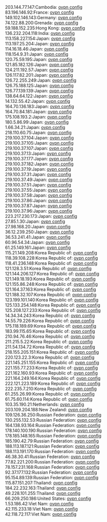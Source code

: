 203.144.77.147:Cambodia: [ovpn config](vpn/203_144_77_147.ovpn)  
83.196.146.92:France: [ovpn config](vpn/83_196_146_92.ovpn)  
149.102.146.143:Germany: [ovpn config](vpn/149_102_146_143.ovpn)  
74.122.88.200:Grenada: [ovpn config](vpn/74_122_88_200.ovpn)  
59.188.152.235:Hong Kong: [ovpn config](vpn/59_188_152_235.ovpn)  
136.232.204.118:India: [ovpn config](vpn/136_232_204_118.ovpn)  
113.158.227.154:Japan: [ovpn config](vpn/113_158_227_154.ovpn)  
113.197.25.204:Japan: [ovpn config](vpn/113_197_25_204.ovpn)  
114.16.18.46:Japan: [ovpn config](vpn/114_16_18_46.ovpn)  
118.154.9.31:Japan: [ovpn config](vpn/118_154_9_31.ovpn)  
120.75.59.195:Japan: [ovpn config](vpn/120_75_59_195.ovpn)  
121.85.182.126:Japan: [ovpn config](vpn/121_85_182_126.ovpn)  
124.211.192.57:Japan: [ovpn config](vpn/124_211_192_57.ovpn)  
126.117.82.201:Japan: [ovpn config](vpn/126_117_82_201.ovpn)  
126.72.255.249:Japan: [ovpn config](vpn/126_72_255_249.ovpn)  
126.75.188.125:Japan: [ovpn config](vpn/126_75_188_125.ovpn)  
126.77.139.139:Japan: [ovpn config](vpn/126_77_139_139.ovpn)  
138.64.64.122:Japan: [ovpn config](vpn/138_64_64_122.ovpn)  
14.132.55.42:Japan: [ovpn config](vpn/14_132_55_42.ovpn)  
164.70.136.183:Japan: [ovpn config](vpn/164_70_136_183.ovpn)  
164.70.84.181:Japan: [ovpn config](vpn/164_70_84_181.ovpn)  
175.108.193.2:Japan: [ovpn config](vpn/175_108_193_2.ovpn)  
180.5.86.99:Japan: [ovpn config](vpn/180_5_86_99.ovpn)  
1.66.34.21:Japan: [ovpn config](vpn/1_66_34_21.ovpn)  
218.110.60.75:Japan: [ovpn config](vpn/218_110_60_75.ovpn)  
219.100.37.104:Japan: [ovpn config](vpn/219_100_37_104.ovpn)  
219.100.37.105:Japan: [ovpn config](vpn/219_100_37_105.ovpn)  
219.100.37.107:Japan: [ovpn config](vpn/219_100_37_107.ovpn)  
219.100.37.13:Japan: [ovpn config](vpn/219_100_37_13.ovpn)  
219.100.37.177:Japan: [ovpn config](vpn/219_100_37_177.ovpn)  
219.100.37.182:Japan: [ovpn config](vpn/219_100_37_182.ovpn)  
219.100.37.19:Japan: [ovpn config](vpn/219_100_37_19.ovpn)  
219.100.37.31:Japan: [ovpn config](vpn/219_100_37_31.ovpn)  
219.100.37.49:Japan: [ovpn config](vpn/219_100_37_49.ovpn)  
219.100.37.51:Japan: [ovpn config](vpn/219_100_37_51.ovpn)  
219.100.37.55:Japan: [ovpn config](vpn/219_100_37_55.ovpn)  
219.100.37.58:Japan: [ovpn config](vpn/219_100_37_58.ovpn)  
219.100.37.86:Japan: [ovpn config](vpn/219_100_37_86.ovpn)  
219.100.37.87:Japan: [ovpn config](vpn/219_100_37_87.ovpn)  
219.100.37.96:Japan: [ovpn config](vpn/219_100_37_96.ovpn)  
223.217.230.173:Japan: [ovpn config](vpn/223_217_230_173.ovpn)  
27.85.1.30:Japan: [ovpn config](vpn/27_85_1_30.ovpn)  
27.98.168.20:Japan: [ovpn config](vpn/27_98_168_20.ovpn)  
36.12.239.250:Japan: [ovpn config](vpn/36_12_239_250.ovpn)  
36.53.241.41:Japan: [ovpn config](vpn/36_53_241_41.ovpn)  
60.96.54.34:Japan: [ovpn config](vpn/60_96_54_34.ovpn)  
61.25.149.161:Japan: [ovpn config](vpn/61_25_149_161.ovpn)  
115.21.149.208:Korea Republic of: [ovpn config](vpn/115_21_149_208.ovpn)  
118.39.108.228:Korea Republic of: [ovpn config](vpn/118_39_108_228.ovpn)  
118.41.236.148:Korea Republic of: [ovpn config](vpn/118_41_236_148.ovpn)  
121.128.3.51:Korea Republic of: [ovpn config](vpn/121_128_3_51.ovpn)  
121.144.206.127:Korea Republic of: [ovpn config](vpn/121_144_206_127.ovpn)  
121.149.18.193:Korea Republic of: [ovpn config](vpn/121_149_18_193.ovpn)  
121.155.86.248:Korea Republic of: [ovpn config](vpn/121_155_86_248.ovpn)  
121.164.37.163:Korea Republic of: [ovpn config](vpn/121_164_37_163.ovpn)  
121.188.32.107:Korea Republic of: [ovpn config](vpn/121_188_32_107.ovpn)  
123.199.101.140:Korea Republic of: [ovpn config](vpn/123_199_101_140.ovpn)  
125.133.254.148:Korea Republic of: [ovpn config](vpn/125_133_254_148.ovpn)  
125.208.127.233:Korea Republic of: [ovpn config](vpn/125_208_127_233.ovpn)  
14.34.34.243:Korea Republic of: [ovpn config](vpn/14_34_34_243.ovpn)  
14.55.79.226:Korea Republic of: [ovpn config](vpn/14_55_79_226.ovpn)  
175.118.189.69:Korea Republic of: [ovpn config](vpn/175_118_189_69.ovpn)  
183.99.115.65:Korea Republic of: [ovpn config](vpn/183_99_115_65.ovpn)  
210.94.76.46:Korea Republic of: [ovpn config](vpn/210_94_76_46.ovpn)  
211.215.5.22:Korea Republic of: [ovpn config](vpn/211_215_5_22.ovpn)  
211.54.134.72:Korea Republic of: [ovpn config](vpn/211_54_134_72.ovpn)  
218.155.205.151:Korea Republic of: [ovpn config](vpn/218_155_205_151.ovpn)  
220.123.22.3:Korea Republic of: [ovpn config](vpn/220_123_22_3.ovpn)  
221.145.251.155:Korea Republic of: [ovpn config](vpn/221_145_251_155.ovpn)  
221.155.77.233:Korea Republic of: [ovpn config](vpn/221_155_77_233.ovpn)  
221.162.160.93:Korea Republic of: [ovpn config](vpn/221_162_160_93.ovpn)  
221.164.249.164:Korea Republic of: [ovpn config](vpn/221_164_249_164.ovpn)  
222.121.223.189:Korea Republic of: [ovpn config](vpn/222_121_223_189.ovpn)  
222.235.7.210:Korea Republic of: [ovpn config](vpn/222_235_7_210.ovpn)  
61.255.26.99:Korea Republic of: [ovpn config](vpn/61_255_26_99.ovpn)  
61.75.60.114:Korea Republic of: [ovpn config](vpn/61_75_60_114.ovpn)  
103.35.190.21:Netherlands: [ovpn config](vpn/103_35_190_21.ovpn)  
203.109.204.188:New Zealand: [ovpn config](vpn/203_109_204_188.ovpn)  
109.126.36.250:Russian Federation: [ovpn config](vpn/109_126_36_250.ovpn)  
130.255.132.53:Russian Federation: [ovpn config](vpn/130_255_132_53.ovpn)  
164.138.93.164:Russian Federation: [ovpn config](vpn/164_138_93_164.ovpn)  
178.140.100.190:Russian Federation: [ovpn config](vpn/178_140_100_190.ovpn)  
178.185.148.165:Russian Federation: [ovpn config](vpn/178_185_148_165.ovpn)  
185.190.42.79:Russian Federation: [ovpn config](vpn/185_190_42_79.ovpn)  
188.113.187.121:Russian Federation: [ovpn config](vpn/188_113_187_121.ovpn)  
188.113.191.170:Russian Federation: [ovpn config](vpn/188_113_191_170.ovpn)  
46.38.30.41:Russian Federation: [ovpn config](vpn/46_38_30_41.ovpn)  
77.82.221.200:Russian Federation: [ovpn config](vpn/77_82_221_200.ovpn)  
78.157.231.168:Russian Federation: [ovpn config](vpn/78_157_231_168.ovpn)  
92.37.177.132:Russian Federation: [ovpn config](vpn/92_37_177_132.ovpn)  
95.154.89.139:Russian Federation: [ovpn config](vpn/95_154_89_139.ovpn)  
115.87.151.207:Thailand: [ovpn config](vpn/115_87_151_207.ovpn)  
184.22.232.163:Thailand: [ovpn config](vpn/184_22_232_163.ovpn)  
49.228.101.255:Thailand: [ovpn config](vpn/49_228_101_255.ovpn)  
66.209.250.186:United States: [ovpn config](vpn/66_209_250_186.ovpn)  
1.53.186.42:Viet Nam: [ovpn config](vpn/1_53_186_42.ovpn)  
42.115.233.18:Viet Nam: [ovpn config](vpn/42_115_233_18.ovpn)  
42.118.72.117:Viet Nam: [ovpn config](vpn/42_118_72_117.ovpn)  

